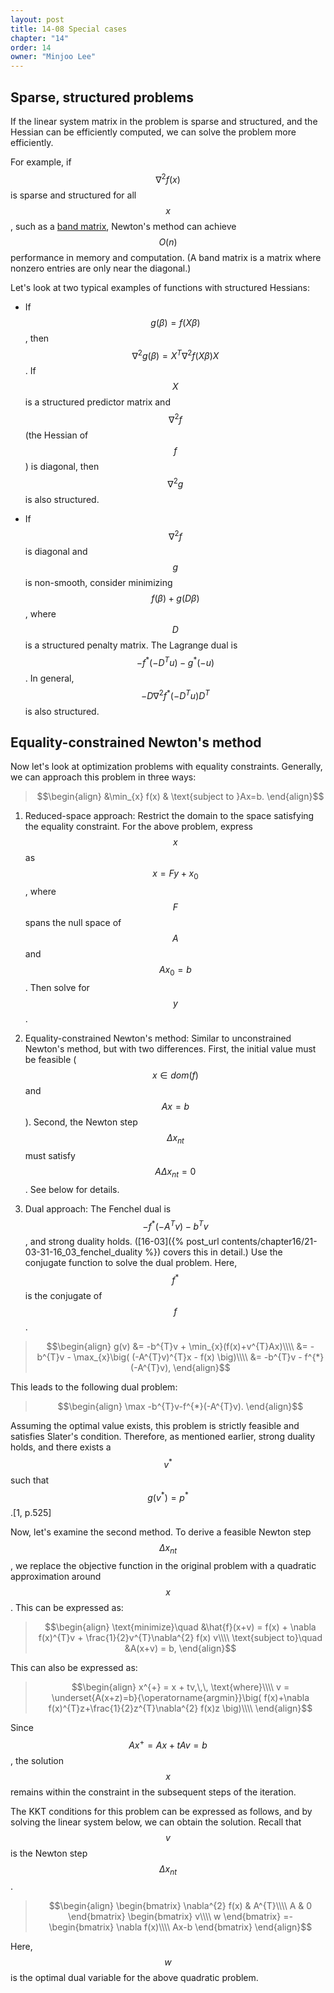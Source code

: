 ```yaml
---
layout: post
title: 14-08 Special cases
chapter: "14"
order: 14
owner: "Minjoo Lee"
---
```

<script type="text/x-mathjax-config">
MathJax.Hub.Config({
    displayAlign: "center"
    });
</script>

## Sparse, structured problems
If the linear system matrix in the problem is sparse and structured, and the Hessian can be efficiently computed, we can solve the problem more efficiently.

For example, if $$\nabla^{2}f(x)$$ is sparse and structured for all $$x$$, such as a [band matrix](https://en.wikipedia.org/wiki/Band_matrix), Newton's method can achieve $$O(n)$$ performance in memory and computation. (A band matrix is a matrix where nonzero entries are only near the diagonal.)

Let's look at two typical examples of functions with structured Hessians:

* If $$g(\beta) = f(X\beta)$$, then $$\nabla^{2}g(\beta)=X^{T}\nabla^{2}f(X\beta)X$$. If $$X$$ is a structured predictor matrix and $$\nabla^{2}f$$ (the Hessian of $$f$$) is diagonal, then $$\nabla^{2}g$$ is also structured.

* If $$\nabla^{2}f$$ is diagonal and $$g$$ is non-smooth, consider minimizing $$f(\beta)+g(D\beta)$$, where $$D$$ is a structured penalty matrix. The Lagrange dual is $$-f^{*}(-D^{T}u)-g^{*}(-u)$$. In general, $$-D\nabla^{2}f^{*}(-D^{T}u)D^{T}$$ is also structured.

## Equality-constrained Newton's method
Now let's look at optimization problems with equality constraints. Generally, we can approach this problem in three ways:
>$$\begin{align}
>&\min_{x} f(x) & \text{subject to }Ax=b.
>\end{align}$$

1) Reduced-space approach: Restrict the domain to the space satisfying the equality constraint. For the above problem, express $$x$$ as $$x=Fy+x_{0}$$, where $$F$$ spans the null space of $$A$$ and $$Ax_{0}=b$$. Then solve for $$y$$.

2) Equality-constrained Newton's method: Similar to unconstrained Newton's method, but with two differences. First, the initial value must be feasible ($$x \in dom (f)$$ and $$Ax = b$$). Second, the Newton step $$\Delta x_{nt}$$ must satisfy $$A\Delta x_{nt}=0$$. See below for details.

3) Dual approach: The Fenchel dual is $$-f^{*}(-A^{T}v)-b^{T}v$$, and strong duality holds. ([16-03]({% post_url contents/chapter16/21-03-31-16_03_fenchel_duality %}) covers this in detail.) Use the conjugate function to solve the dual problem. Here, $$f^{*}$$ is the conjugate of $$f$$.
>$$\begin{align}
>g(v) &= -b^{T}v + \min_{x}(f(x)+v^{T}Ax)\\\\
> &= -b^{T}v - \max_{x}\big( (-A^{T}v)^{T}x - f(x) \big)\\\\
> &= -b^{T}v - f^{*}(-A^{T}v),
>\end{align}$$

This leads to the following dual problem:

>$$\begin{align}
>\max -b^{T}v-f^{*}(-A^{T}v). 
>\end{align}$$

Assuming the optimal value exists, this problem is strictly feasible and satisfies Slater's condition. Therefore, as mentioned earlier, strong duality holds, and there exists a $$v^{*}$$ such that $$g(v^{*})=p^{*}$$.[1, p.525]

Now, let's examine the second method.
To derive a feasible Newton step $$\Delta x_{nt}$$, we replace the objective function in the original problem with a quadratic approximation around $$x$$. This can be expressed as:
>$$\begin{align}
>\text{minimize}\quad &\hat{f}(x+v) = f(x) + \nabla f(x)^{T}v + \frac{1}{2}v^{T}\nabla^{2} f(x) v\\\\
>\text{subject to}\quad &A(x+v) = b,
>\end{align}$$

This can also be expressed as:
>$$\begin{align}
>x^{+} = x + tv,\,\, \text{where}\\\\
>v = \underset{A(x+z)=b}{\operatorname{argmin}}\big( f(x)+\nabla f(x)^{T}z+\frac{1}{2}z^{T}\nabla^{2} f(x)z \big)\\\\
>\end{align}$$

Since $$Ax^{+} = Ax+tAv = b$$, the solution $$x$$ remains within the constraint in the subsequent steps of the iteration.

The KKT conditions for this problem can be expressed as follows, and by solving the linear system below, we can obtain the solution. Recall that $$v$$ is the Newton step $$\Delta x_{nt}$$.
>$$\begin{align}
>\begin{bmatrix}
> \nabla^{2} f(x) & A^{T}\\\\
> A & 0
>\end{bmatrix}
>\begin{bmatrix}
>v\\\\
>w
>\end{bmatrix}
>=-
>\begin{bmatrix}
>\nabla f(x)\\\\
>Ax-b
>\end{bmatrix}
>\end{align}$$

Here, $$w$$ is the optimal dual variable for the above quadratic problem.